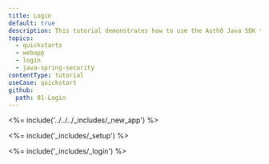 ```yaml
---
title: Login
default: true
description: This tutorial demonstrates how to use the Auth0 Java SDK to add authentication and authorization to your Java Spring web app.
topics:
  - quickstarts
  - webapp
  - login
  - java-spring-security
contentType: tutorial
useCase: quickstart
github:
  path: 01-Login
---
```

<%= include('../../../_includes/_new_app') %>

<%= include('_includes/_setup') %>

<%= include('_includes/_login') %>
